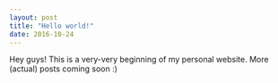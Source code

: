 ```yaml
---
layout: post
title: "Hello world!"
date: 2016-10-24
---
```


Hey guys! This is a very-very beginning of my personal website. More (actual) posts coming soon :)
